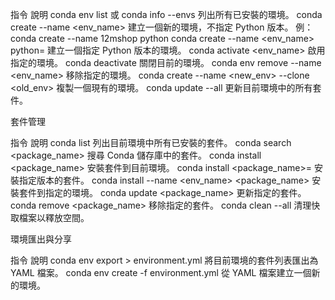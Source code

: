 指令	說明
conda env list 或 conda info --envs	列出所有已安裝的環境。
conda create --name <env_name>	建立一個新的環境，不指定 Python 版本。
例：conda create --name 12mshop python
conda create --name <env_name> python=<version>	建立一個指定 Python 版本的環境。
conda activate <env_name>	啟用指定的環境。
conda deactivate	關閉目前的環境。
conda env remove --name <env_name>	移除指定的環境。
conda create --name <new_env> --clone <old_env>	複製一個現有的環境。
conda update --all	更新目前環境中的所有套件。

套件管理

指令	說明
conda list	列出目前環境中所有已安裝的套件。
conda search <package_name>	搜尋 Conda 儲存庫中的套件。
conda install <package_name>	安裝套件到目前環境。
conda install <package_name>=<version>	安裝指定版本的套件。
conda install --name <env_name> <package_name>	安裝套件到指定的環境。
conda update <package_name>	更新指定的套件。
conda remove <package_name>	移除指定的套件。
conda clean --all	清理快取檔案以釋放空間。

環境匯出與分享

指令	說明
conda env export > environment.yml	將目前環境的套件列表匯出為 YAML 檔案。
conda env create -f environment.yml	從 YAML 檔案建立一個新的環境。